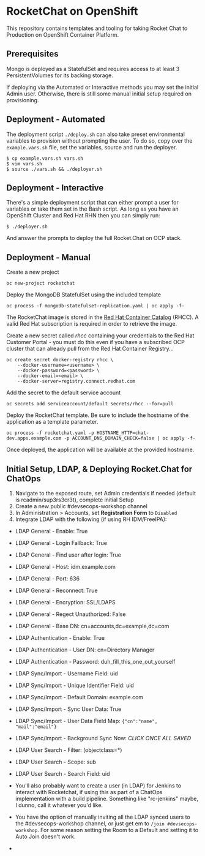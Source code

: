 # RocketChat on OpenShift

This repository contains templates and tooling for taking Rocket Chat to Production on OpenShift Container Platform.

## Prerequisites

Mongo is deployed as a StatefulSet and requires access to at least 3 PersistentVolumes for its backing storage.

If deploying via the Automated or Interactive methods you may set the initial Admin user.  Otherwise, there is still some manual initial setup required on provisioning.

##  Deployment - Automated

The deployment script ```./deploy.sh``` can also take preset environmental variables to provision without prompting the user.  To do so, copy over the ```example.vars.sh``` file, set the variables, source and run the deployer.

```
$ cp example.vars.sh vars.sh
$ vim vars.sh
$ source ./vars.sh && ./deployer.sh
```

##  Deployment - Interactive

There's a simple deployment script that can either prompt a user for variables or take them set in the Bash script.  As long as you have an OpenShift Cluster and Red Hat RHN then you can simply run:

```
$ ./deployer.sh
```

And answer the prompts to deploy the full Rocket.Chat on OCP stack.

##  Deployment - Manual

Create a new project

```
oc new-project rocketchat
```

Deploy the MongoDB StatefulSet using the included template

```
oc process -f mongodb-statefulset-replication.yaml | oc apply -f-
```

The RocketChat image is stored in the [Red Hat Container Catalog](https://registry.access.redhat.com) (RHCC). A valid Red Hat subscription is required in order to retrieve the image.

Create a new secret called _rhcc_ containing your credentials to the Red Hat Customer Portal - you must do this even if you have a subscribed OCP cluster that can already pull from the Red Hat Container Registry...

```
oc create secret docker-registry rhcc \
    --docker-username=<username> \
    --docker-password=<password> \
    --docker-email=<email> \
    --docker-server=registry.connect.redhat.com
```

Add the secret to the default service account

```
oc secrets add serviceaccount/default secrets/rhcc --for=pull
```

Deploy the RocketChat template. Be sure to include the hostname of the application as a template parameter. 

```
oc process -f rocketchat.yaml -p HOSTNAME_HTTP=chat-dev.apps.example.com -p ACCOUNT_DNS_DOMAIN_CHECK=false | oc apply -f-
```

Once deployed, the application will be available at the provided hostname.


## Initial Setup, LDAP, & Deploying Rocket.Chat for ChatOps

1. Navigate to the exposed route, set Admin credentials if needed (default is rcadmin/sup3rs3cr3t), complete initial Setup
2. Create a new public #devsecops-workshop channel
3. In Administration > Accounts, set **Registration Form** to ```Disabled```
4. Integrate LDAP with the following (if using RH IDM/FreeIPA):

  - LDAP General - Enable: True
  - LDAP General - Login Fallback: True
  - LDAP General - Find user after login: True
  - LDAP General - Host: idm.example.com
  - LDAP General - Port: 636
  - LDAP General - Reconnect: True
  - LDAP General - Encryption: SSL/LDAPS
  - LDAP General - Regect Unauthorized: False
  - LDAP General - Base DN: cn=accounts,dc=example,dc=com
  - LDAP Authentication - Enable: True
  - LDAP Authentication - User DN: cn=Directory Manager
  - LDAP Authentication - Password: duh_fill_this_one_out_yourself
  - LDAP Sync/Import - Username Field: uid
  - LDAP Sync/Import - Unique Identifier Field: uid
  - LDAP Sync/Import - Default Domain: example.com
  - LDAP Sync/Import - Sync User Data: True
  - LDAP Sync/Import - User Data Field Map: ```{"cn":"name", "mail":"email"}```
  - LDAP Sync/Import - Background Sync Now: _CLICK ONCE ALL SAVED_
  - LDAP User Search - Filter: (objectclass=*)
  - LDAP User Search - Scope: sub
  - LDAP User Search - Search Field: uid

- You'll also probably want to create a user (in LDAP) for Jenkins to interact with Rocketchat, if using this as part of a ChatOps implementation with a build pipeline.  Something like "rc-jenkins" maybe, I dunno, call it whatever you'd like.
- You have the option of manually inviting all the LDAP synced users to the #devsecops-workshop channel, or just get em to ```/join #devsecops-workshop```.  For some reason setting the Room to a Default and setting it to Auto Join doesn't work.
-


